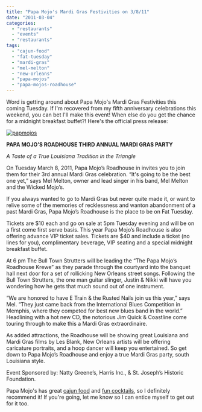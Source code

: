 ```yaml
---
title: "Papa Mojo's Mardi Gras Festivities on 3/8/11"
date: "2011-03-04"
categories: 
  - "restaurants"
  - "events"
  - "restaurants"
tags: 
  - "cajun-food"
  - "fat-tuesday"
  - "mardi-gras"
  - "mel-melton"
  - "new-orleans"
  - "papa-mojos"
  - "papa-mojos-roadhouse"
---
```


Word is getting around about Papa Mojo's Mardi Gras Festivities this coming Tuesday. If I'm recovered from my fifth anniversary celebrations this weekend, you can bet I'll make this event! When else do you get the chance for a midnight breakfast buffet?! Here's the official press release:

[![](http://s3.amazonaws.com/thegourmez-wpmedia/2011/03/papmojos.jpg "papmojos")](http://s3.amazonaws.com/thegourmez-wpmedia/2011/03/papmojos.jpg)

**PAPA MOJO’S ROADHOUSE THIRD ANNUAL MARDI GRAS PARTY**

_A Taste of a True Louisiana Tradition in the Triangle_

On Tuesday March 8, 2011, Papa Mojo’s Roadhouse in invites you to join them for their 3rd annual Mardi Gras celebration. “It's going to be the best one yet,” says Mel Melton, owner and lead singer in his band, Mel Melton and the Wicked Mojo’s.

If you always wanted to go to Mardi Gras but never quite made it, or want to relive some of the memories of recklessness and wanton abandonment of a past Mardi Gras, Papa Mojo’s Roadhouse is the place to be on Fat Tuesday.

Tickets are $10 each and go on sale at 5pm Tuesday evening and will be on a first come first serve basis. This year Papa Mojo’s Roadhouse is also offering advance VIP ticket sales. Tickets are $40 and include a ticket (no lines for you), complimentary beverage, VIP seating and a special midnight breakfast buffet.

At 6 pm The Bull Town Strutters will be leading the “The Papa Mojo’s Roadhouse Krewe” as they parade through the courtyard into the banquet hall next door for a set of rollicking New Orleans street songs. Following the Bull Town Strutters, the one man guitar slinger, Justin & Nikki will have you wondering how he gets that much sound out of one instrument.

“We are honored to have E Train & the Rusted Nails join us this year,” says Mel. “They just came back from the International Blues Competition in Memphis, where they competed for best new blues band in the world.” Headlining with a hot new CD, the notorious Jim Quick & Coastline come touring through to make this a Mardi Gras extraordinaire.

As added attractions, the Roadhouse will be showing great Louisiana and Mardi Gras films by Les Blank, New Orleans artists will be offering caricature portraits, and a hoop dancer will keep you entertained. So get down to Papa Mojo’s Roadhouse and enjoy a true Mardi Gras party, south Louisiana style.

Event Sponsored by: Natty Greene’s, Harris Inc., & St. Joseph’s Historic Foundation.

Papa Mojo's has great [cajun food](http://www.thegourmez.com/?p=478) and [fun cocktails](http://www.thegourmez.com/?p=1433), so I definitely recommend it! If you're going, let me know so I can entice myself to get out for it too.
